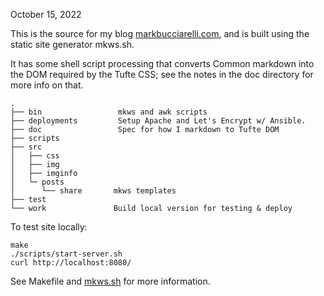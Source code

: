 October 15, 2022


This is the source for my blog 
[markbucciarelli.com](http://markbucciarelli.com),
and is built using the static site generator mkws.sh. 

It has some shell script processing that converts Common markdown into the DOM
required by the Tufte CSS; see the notes in the doc directory for more info on
that.

    .
    ├── bin                 mkws and awk scripts
    ├── deployments         Setup Apache and Let's Encrypt w/ Ansible.
    ├── doc                 Spec for how I markdown to Tufte DOM
    ├── scripts
    ├── src
    │   ├── css
    │   ├── img
    │   ├── imginfo
    │   └─ posts
    │      └── share       mkws templates
    ├── test
    └── work               Build local version for testing & deploy


To test site locally:

    make
    ./scripts/start-server.sh
    curl http://localhost:8080/

See Makefile and [mkws.sh](https://mkws.sh) for more information.
